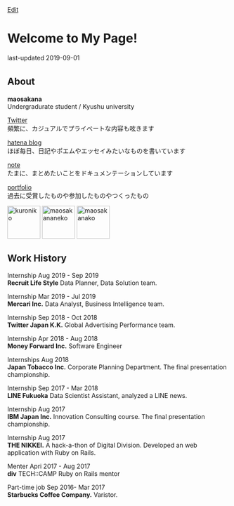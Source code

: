 [Edit](https://github.com/maosakana/maosakana.github.io/edit/master/index.md) 　

# Welcome to My Page!
last-updated 2019-09-01  

## About　
**maosakana**  
Undergradurate student / Kyushu university

 [Twitter](http://twitter.com/ma_osakana)  
 頻繁に、カジュアルでプライベートな内容も呟きます		 
 
 [hatena blog](http://maosakana.hatenablog.com/)  
 ほぼ毎日、日記やポエムやエッセイみたいなものを書いています		 
  
 [note](https://note.mu/maosakana)  
 たまに、まとめたいことをドキュメンテーションしています	  
 
 [portfolio](./another-page.html)  
 過去に受賞したものや参加したものやつくったもの
  
 <img width="75" alt="kuroniko" src="https://user-images.githubusercontent.com/25532388/54070898-5ab18380-42a9-11e9-8592-447785856f21.PNG"> <img width="75" alt="maosakananeko" src="https://user-images.githubusercontent.com/25532388/54070895-56856600-42a9-11e9-9d4a-ccd2c726579e.png">  <img width="75" alt="maosakanako" src="https://user-images.githubusercontent.com/25532388/54070893-54230c00-42a9-11e9-81d6-8c183ac9abd7.png">
  
## Work History
Internship Aug 2019 - Sep 2019   
**Recruit Life Style** Data Planner, Data Solution team.   

Internship  Mar 2019 - Jul 2019  
**Mercari Inc.** Data Analyst, Business Intelligence team.

Internship   Sep 2018 - Oct 2018      
**Twitter Japan K.K.** Global Advertising Performance team.

Internship    Apr 2018 - Aug 2018    
**Money Forward Inc.** Software Engineer

Internships   Aug 2018    
**Japan Tobacco Inc.** Corporate Planning Department. The final presentation championship.

Internship   Sep 2017 - Mar 2018    
**LINE Fukuoka** Data Scientist Assistant, analyzed a LINE news.

Internship   Aug 2017    
**IBM Japan Inc.** Innovation Consulting course. The final presentation championship.

Internship   Aug 2017    
**THE NIKKEI.** A hack-a-thon of Digital Division. Developed an web application with Ruby on Rails.

Menter   Apri 2017 - Aug 2017    
**div** TECH::CAMP Ruby on Rails mentor

Part-time job   Sep 2016- Mar 2017    
**Starbucks Coffee Company.** Varistor.
